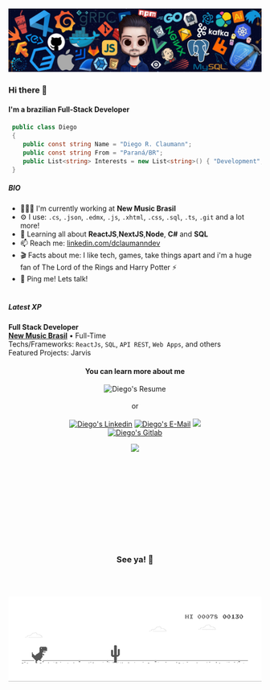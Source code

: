 #

![](https://raw.githubusercontent.com/roodriiigooo/roodriiigooo/main/.assets/HEADER_1668444883110.png)

### Hi there 👋 
#### I'm a brazilian Full-Stack Developer 
```csharp
 public class Diego
 {
 	public const string Name = "Diego R. Claumann";
	public const string From = "Paraná/BR";
	public List<string> Interests = new List<string>() { "Development", "Database", "FullStack" };
 }
```
##### BIO

 
- 👩🏻‍💻 I'm currently working at **New Music Brasil**
- ⚙️ I use: `.cs`, `.json`, `.edmx`, `.js`, `.xhtml`, `.css`, `.sql`, `.ts`, `.git` and a lot more!
- 🧙 Learning all about **ReactJS**,**NextJS**,**Node**, **C#** and **SQL** 
- 📫 Reach me: [linkedin.com/dclaumanndev](https://linkedin.com/in/dclaumanndev)
- 🎬 Facts about me: I like tech, games, take things apart and i'm a huge fan of The Lord of the Rings and Harry Potter ⚡️
- 💬 Ping me! Lets talk! 

# 
#### 

##### Latest XP


**Full Stack Developer** \
[**New Music Brasil**](https://www.linkedin.com/company/newmusicbrasil.com.br) • Full-Time \
Techs/Frameworks: `ReactJs`, `SQL`, `API REST`, `Web Apps`, and others\
Featured Projects: Jarvis
<br/>



<div align="center">
	
#### You can learn more about me
	
</div>

<div align="center"><!--<a href="https://rodrigo.londrina.br/cv/profile.pdf" target="_blank"> -->
	<img src="https://img.shields.io/badge/-Downloading%20My%20Resume%20(pt_BR)-%23333?style=for-the-badge&logo=webb&logoColor=white" target="_blank" alt="Diego's Resume"></a>
<br>
<br>
	or
<br>
<br>
<!--CONTATOS-->
	<a href="https://www.linkedin.com/in/dclaumanndev" target="_blank"><img src="https://img.shields.io/badge/-LinkedIn-%230077B5?style=for-the-badge&logo=linkedin&logoColor=white"  alt="Diego's Linkedin" target="_blank"></a>
    	<a href="mailto:dclaumanndeveloper@gmail.com?subject=[GitHub]%20🔥%20Entrando%20em%20contato&body=Ol%C3%A1%20Rodrigo%21%0AEstou%20entrando%20em%20contato%20com%20voc%C3%AA%20depois%20de%20ver%20seu%20Github%20para%20..."><img  alt="Diego's E-Mail" src="https://img.shields.io/badge/e‑mail-D14836.svg?style=for-the-badge&logo=GMail&logoColor=white"/></a>
	<a href="https://www.instagram.com/dclaumanndev/" target="_blank"><img src="https://img.shields.io/badge/-Instagram-%23E4405F?style=for-the-badge&logo=instagram&logoColor=white" target="_blank"></a> <br>
  	<a href="https://gitlab.com/dclaumanndev" target="_blank"><img src="https://img.shields.io/badge/-GitLab-%23333?style=for-the-badge&logo=gitlab&logoColor=white" target="_blank" alt="Diego's Gitlab"></a> 
  	  
![](https://komarev.com/ghpvc/?username=dclaumanndev&style=for-the-badge&label=PROFILE+VIEWS)


<!--/CONTATOS -->
</div>

#

<div align="center">  <br>
	<!--<img width="49%" height="195px" src="https://github-readme-stats.vercel.app/api/top-langs/?username=roodriiigooo&layout=compact&hide_border=false&title_color=FFFFFF&text_color=c9d1d9&bg_color=0d1117" />
	<img width="49%" height="195px" src="https://github-readme-stats.vercel.app/api?username=roodriiigooo&show_icons=true&count_private=true&hide_border=false&title_color=FFFFFF&icon_color=FFFFFF&text_color=c9d1d9&bg_color=0d1117" alt="Rodrigo's github stats" /> -->
</div>
<div align="center">
	<!--/<img src="https://cdn.jsdelivr.net/gh/holic-x/holic-x/assets/github-contribution-grid-snake.svg" /> -->
</div>


<br><br>	



#


<br><br>

<div align="center">
	
### See ya! 👋

	
<br><br>

<img src="https://github.com/dclaumanndeveloper/dclaumanndeveloper/blob/master/images/dino.gif?raw=true"/>


</div>
